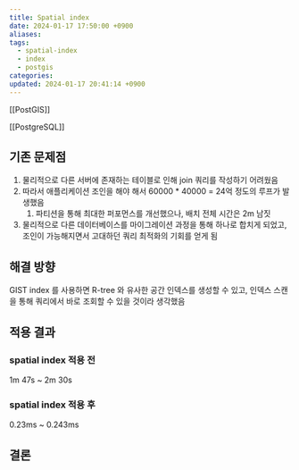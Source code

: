 ```yaml
---
title: Spatial index
date: 2024-01-17 17:50:00 +0900
aliases: 
tags:
  - spatial-index
  - index
  - postgis
categories: 
updated: 2024-01-17 20:41:14 +0900
---
```


[[PostGIS]]

[[PostgreSQL]]

## 기존 문제점

1. 물리적으로 다른 서버에 존재하는 테이블로 인해 join 쿼리를 작성하기 어려웠음
2. 따라서 애플리케이션 조인을 해야 해서 60000 * 40000 = 24억 정도의 루프가 발생했음
    1. 파티션을 통해 최대한 퍼포먼스를 개선했으나, 배치 전체 시간은 2m 남짓
3. 물리적으로 다른 데이터베이스를 마이그레이션 과정을 통해 하나로 합치게 되었고, 조인이 가능해지면서 고대하던 쿼리 최적화의 기회를 얻게 됨

## 해결 방향

GIST index 를 사용하면 R-tree 와 유사한 공간 인덱스를 생성할 수 있고, 인덱스 스캔을 통해 쿼리에서 바로 조회할 수 있을 것이라 생각했음

## 적용 결과

### spatial index 적용 전

1m 47s ~ 2m 30s

### spatial index 적용 후

0.23ms ~ 0.243ms

## 결론
